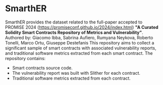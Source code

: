 # SmarthER
SmarthER provides the dataset related to the full-paper accepted to PROMISE 2024 (https://promiseconf.github.io/2024/index.html) **"A Curated Solidity Smart Contracts Repository of Metrics and Vulnerability"**.
Authored by: Giacomo Ibba, Sabrina Aufiero, Rumyana Neykova, Roberto Tonelli, Marco Ortu, Giuseppe Destefanis
This repository aims to collect a significant sample of smart contracts with associated vulnerability reports, and traditional software metrics extracted from each smart contract. 
The repository contains:
- Smart contracts source code.
- The vulnerability report was built with Slither for each contract.
- Traditional software metrics extracted from each contract.
